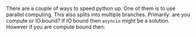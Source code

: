There are a couple of ways to speed python up. One of them is to use parallel computing. This also splits into multiple branches. Primarily: are you compute or IO bound? If IO bound then `asyncio` might be a solution. However if you are compute bound then: